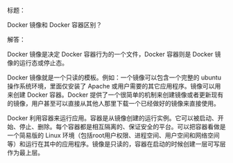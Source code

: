 标题：

Docker 镜像和 Docker 容器区别？


解答：

Docker 镜像是决定 Docker 容器行为的一个文件，Docker 容器则是 Docker 镜像的运行态或停止态。

Docker 镜像就是一个只读的模板。例如：一个镜像可以包含一个完整的 ubuntu 操作系统环境，里面仅安装了 Apache 或用户需要的其它应用程序。镜像可以用来创建 Docker 容器。Docker 提供了一个很简单的机制来创建镜像或者更新现有的镜像，用户甚至可以直接从其他人那里下载一个已经做好的镜像来直接使用。

Docker 利用容器来运行应用。容器是从镜像创建的运行实例。它可以被启动、开始、停止、删除。每个容器都是相互隔离的、保证安全的平台。可以把容器看做是一个简易版的 Linux 环境（包括root用户权限、进程空间、用户空间和网络空间等）和运行在其中的应用程序。镜像是只读的，容器在启动的时候创建一层可写层作为最上层。
